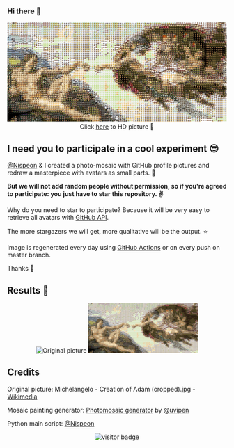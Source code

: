 ### Hi there 👋

<div align="center">
    <img src="https://raw.githubusercontent.com/pgrimaud/pgrimaud/master/data/output.jpg" alt="Output picture"/>
    Click <a href="https://raw.githubusercontent.com/pgrimaud/pgrimaud/master/data/output.jpg" target="_blank">here</a> to HD picture 👀
</div>

## I need you to participate in a cool experiment 😎

<a href="https://github.com/Nispeon" target="_blank">@Nispeon</a> & I created a photo-mosaic with GitHub profile pictures and redraw a masterpiece with avatars as small parts. 🎨

**But we will not add random people without permission, so if you're agreed to participate: you just have to star this repository. ✌️**

Why do you need to star to participate? Because it will be very easy to retrieve all avatars with [GitHub API](https://developer.github.com/v3/activity/starring/#list-stargazers).

The more stargazers we will get, more qualitative will be the output. ⭐️

Image is regenerated every day using <a href="https://github.com/features/actions" target="_blank">GitHub Actions</a> or on every push on master branch.

Thanks 🙏

## Results 🎉

<div align="center">
    <img width="50%" src="https://upload.wikimedia.org/wikipedia/commons/5/5b/Michelangelo_-_Creation_of_Adam_%28cropped%29.jpg" alt="Original picture"/>
    <img width="50%" src="https://raw.githubusercontent.com/pgrimaud/pgrimaud/master/data/output.jpg" alt="Output picture"/>
</div>

## Credits


Original picture: Michelangelo - Creation of Adam (cropped).jpg - <a href="https://commons.wikimedia.org/wiki/File:Michelangelo_-_Creation_of_Adam_(cropped).jpg" target="_blank">Wikimedia</a>

Mosaic painting generator: <a href="https://github.com/uvipen/Photomosaic-generator" target="_blank">Photomosaic generator</a> by <a href="https://github.com/uvipen" target="_blank">@uvipen</a>

Python main script: <a href="https://github.com/Nispeon" target="_blank">@Nispeon</a>

<p align="center">
  <img src="https://visitor-badge.glitch.me/badge?page_id=pgrimaud.pgrimaud" alt="visitor badge"/>
</p>
